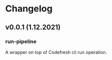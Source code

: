 # Changelog

## v0.0.1 (1.12.2021)

### run-pipeline

A wrapper on top of Codefresh cli run operation.
